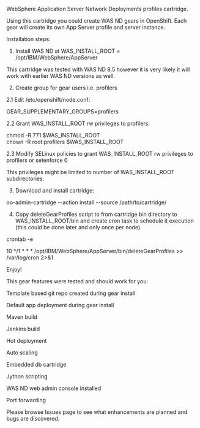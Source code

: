 WebSphere Application Server Network Deployments profiles cartridge.

Using this cartridge you could create WAS ND gears in OpenShift. Each gear will create its own App Server profile and server instance. 

Installation steps:

1. Install WAS ND at WAS_INSTALL_ROOT = /opt/IBM/WebSphere/AppServer

This cartridge was tested with WAS ND 8.5 however it is very likely it will work with earlier WAS ND versions as well. 

2. Create group for gear users i.e. profilers

2.1 Edit /etc/openshift/node.conf: 

GEAR_SUPPLEMENTARY_GROUPS=profilers

2.2 Grant WAS_INSTALL_ROOT rw privileges to profilers:

chmod -R 771 $WAS_INSTALL_ROOT                   
chown -R root:profilers $WAS_INSTALL_ROOT    

2.3 Modify SELinux policies to grant WAS_INSTALL_ROOT rw privileges to profilers or setenforce 0

This privileges might be limited to number of WAS_INSTALL_ROOT subdirectories.

3. Download and install cartridge:

oo-admin-cartridge --action install --source /path/to/cartridge/

4. Copy deleteGearProfiles script to from cartridge bin directory to WAS_INSTALL_ROOT/bin and create cron task to schedule it execution (this could be done later and only once per node)

crontab -e

10 */1 * * * /opt/IBM/WebSphere/AppServer/bin/deleteGearProfiles >> /var/log/cron 2>&1 

Enjoy!

This gear features were tested and should work for you:

Template based git repo created during gear install

Default app deployment during gear install

Maven build

Jenkins build

Hot deployment

Auto scaling

Embedded db cartridge

Jython scripting

WAS ND web admin console installed

Port forwarding

Please browse Issues page to see what enhancements are planned and bugs are discovered.
 